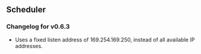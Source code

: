 ## Scheduler

### Changelog for v0.6.3

* Uses a fixed listen address of 169.254.169.250, instead of all available IP addresses.
